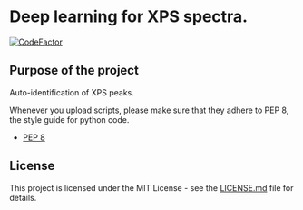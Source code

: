 # Deep learning for XPS spectra.
<a href="https://www.codefactor.io/repository/github/lukaspie/xpsdeeplearning/overview/beauty"><img src="https://www.codefactor.io/repository/github/lukaspie/xpsdeeplearning/badge/beauty?s=e9dbf0ea5d4ce269c738ea85e856fd6811b425ce" alt="CodeFactor" /></a>
## Purpose of the project
Auto-identification of XPS peaks.


Whenever you upload scripts, please make sure that they adhere to PEP 8, the style guide for python code.
* [PEP 8](https://www.python.org/dev/peps/pep-0008/)

## License

This project is licensed under the MIT License - see the [LICENSE.md](LICENSE.md) file for details.
